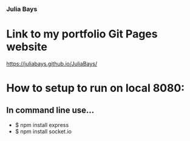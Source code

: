 ### Julia Bays

# Link to my portfolio Git Pages website
https://juliabays.github.io/JuliaBays/

# How to setup to run on local 8080:

## In command line use...
- $ npm install express
- $ npm install socket.io
